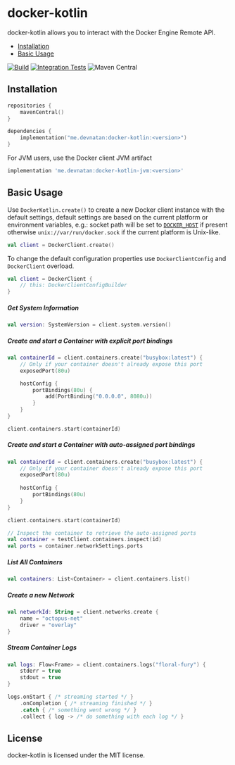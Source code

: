 # docker-kotlin

docker-kotlin allows you to interact with the Docker Engine Remote API.

* [Installation](#installation)
* [Basic Usage](#basic-usage)

[![Build](https://github.com/DevNatan/docker-kotlin/actions/workflows/build.yml/badge.svg)](https://github.com/DevNatan/docker-kotlin/actions/workflows/build.yml)
[![Integration Tests](https://github.com/DevNatan/docker-kotlin/actions/workflows/integration-tests.yml/badge.svg)](https://github.com/DevNatan/docker-kotlin/actions/workflows/integration-tests.yml)
![Maven Central](https://img.shields.io/maven-central/v/me.devnatan/docker-kotlin)

## Installation

```kotlin
repositories {
    mavenCentral()
}

dependencies {
    implementation("me.devnatan:docker-kotlin:<version>")
}
```

For JVM users, use the Docker client JVM artifact

```groovy
implementation 'me.devnatan:docker-kotlin-jvm:<version>'
```

## Basic Usage

Use `DockerKotlin.create()` to create a new Docker client instance with the default settings, default settings are based on the 
current platform or environment variables, e.g.: socket path will be set to [`DOCKER_HOST`](https://docs.docker.com/compose/environment-variables/envvars/#docker_host)
if present otherwise `unix://var/run/docker.sock` if the current platform is Unix-like.

```kotlin
val client = DockerClient.create()
```

To change the default configuration properties use `DockerClientConfig` and `DockerClient` overload.

```kotlin
val client = DockerClient {
    // this: DockerClientConfigBuilder
}
```

##### Get System Information

```kotlin
val version: SystemVersion = client.system.version()
```

##### Create and start a Container with explicit port bindings

```kotlin
val containerId = client.containers.create("busybox:latest") {
    // Only if your container doesn't already expose this port
    exposedPort(80u)

    hostConfig {
        portBindings(80u) {
            add(PortBinding("0.0.0.0", 8080u))
        }
    }
}

client.containers.start(containerId)
```

##### Create and start a Container with auto-assigned port bindings

```kotlin
val containerId = client.containers.create("busybox:latest") {
    // Only if your container doesn't already expose this port
    exposedPort(80u)
    
    hostConfig {
        portBindings(80u)
    }
}

client.containers.start(containerId)

// Inspect the container to retrieve the auto-assigned ports
val container = testClient.containers.inspect(id)
val ports = container.networkSettings.ports
```

##### List All Containers

```kotlin
val containers: List<Container> = client.containers.list()
```

##### Create a new Network

```kotlin
val networkId: String = client.networks.create {
    name = "octopus-net"
    driver = "overlay"
}
```

##### Stream Container Logs

```kotlin
val logs: Flow<Frame> = client.containers.logs("floral-fury") {
    stderr = true
    stdout = true
}

logs.onStart { /* streaming started */ }
    .onCompletion { /* streaming finished */ }
    .catch { /* something went wrong */ }
    .collect { log -> /* do something with each log */ }
```

## License

docker-kotlin is licensed under the MIT license.
